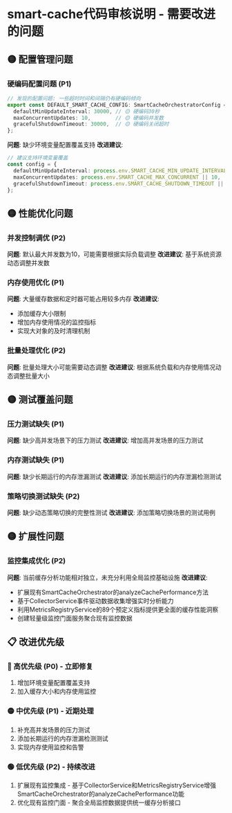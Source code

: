 # smart-cache代码审核说明 - 需要改进的问题

## 🟡 配置管理问题

### 硬编码配置问题 (P1)
```typescript
// 发现的配置问题: 一些超时时间和间隔仍有硬编码倾向
export const DEFAULT_SMART_CACHE_CONFIG: SmartCacheOrchestratorConfig = {
  defaultMinUpdateInterval: 30000, // 🟡 硬编码30秒
  maxConcurrentUpdates: 10,        // 🟡 硬编码并发数
  gracefulShutdownTimeout: 30000,  // 🟡 硬编码关闭超时
};
```

**问题**: 缺少环境变量配置覆盖支持
**改进建议**: 
```typescript
// 建议支持环境变量覆盖
const config = {
  defaultMinUpdateInterval: process.env.SMART_CACHE_MIN_UPDATE_INTERVAL || 30000,
  maxConcurrentUpdates: process.env.SMART_CACHE_MAX_CONCURRENT || 10,
  gracefulShutdownTimeout: process.env.SMART_CACHE_SHUTDOWN_TIMEOUT || 30000,
};
```

## 🟡 性能优化问题

### 并发控制调优 (P2)
**问题**: 默认最大并发数为10，可能需要根据实际负载调整
**改进建议**: 基于系统资源动态调整并发数

### 内存使用优化 (P1) 
**问题**: 大量缓存数据和定时器可能占用较多内存
**改进建议**: 
- 添加缓存大小限制
- 增加内存使用情况的监控指标
- 实现大对象的及时清理机制

### 批量处理优化 (P2)
**问题**: 批量处理大小可能需要动态调整
**改进建议**: 根据系统负载和内存使用情况动态调整批量大小

## 🟡 测试覆盖问题

### 压力测试缺失 (P1)
**问题**: 缺少高并发场景下的压力测试
**改进建议**: 增加高并发场景的压力测试

### 内存测试缺失 (P1)
**问题**: 缺少长期运行的内存泄漏测试
**改进建议**: 添加长期运行的内存泄漏检测测试

### 策略切换测试缺失 (P2)
**问题**: 缺少动态策略切换的完整性测试
**改进建议**: 添加策略切换场景的测试用例

## 🟡 扩展性问题

### 监控集成优化 (P2)
**问题**: 当前缓存分析功能相对独立，未充分利用全局监控基础设施
**改进建议**: 
- 扩展现有SmartCacheOrchestrator的analyzeCachePerformance方法
- 基于CollectorService事件驱动数据收集增强实时分析能力
- 利用MetricsRegistryService的89个预定义指标提供更全面的缓存性能洞察
- 创建轻量级监控门面服务聚合现有监控数据

## 📋 改进优先级

### 🔴 高优先级 (P0) - 立即修复
1. 增加环境变量配置覆盖支持
2. 加入缓存大小和内存使用监控

### 🟡 中优先级 (P1) - 近期处理
1. 补充高并发场景的压力测试
2. 添加长期运行的内存泄漏检测测试
3. 实现内存使用监控和告警

### 🟢 低优先级 (P2) - 持续改进
1. 扩展现有监控集成 - 基于CollectorService和MetricsRegistryService增强SmartCacheOrchestrator的analyzeCachePerformance功能
2. 优化现有监控门面 - 聚合全局监控数据提供统一缓存分析接口